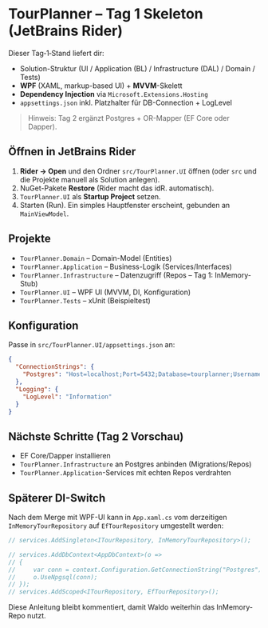 # TourPlanner – Tag 1 Skeleton (JetBrains Rider)

Dieser Tag‑1‑Stand liefert dir:
- Solution-Struktur (UI / Application (BL) / Infrastructure (DAL) / Domain / Tests)
- **WPF** (XAML, markup-based UI) + **MVVM**-Skelett
- **Dependency Injection** via `Microsoft.Extensions.Hosting`
- `appsettings.json` inkl. Platzhalter für DB-Connection + LogLevel

> Hinweis: Tag 2 ergänzt Postgres + OR-Mapper (EF Core oder Dapper).

## Öffnen in JetBrains Rider
1. **Rider → Open** und den Ordner `src/TourPlanner.UI` öffnen (oder `src` und die Projekte manuell als Solution anlegen).
2. NuGet-Pakete **Restore** (Rider macht das idR. automatisch).
3. `TourPlanner.UI` als **Startup Project** setzen.
4. Starten (Run). Ein simples Hauptfenster erscheint, gebunden an `MainViewModel`.

## Projekte
- `TourPlanner.Domain` – Domain-Model (Entities)
- `TourPlanner.Application` – Business-Logik (Services/Interfaces)
- `TourPlanner.Infrastructure` – Datenzugriff (Repos – Tag 1: InMemory-Stub)
- `TourPlanner.UI` – WPF UI (MVVM, DI, Konfiguration)
- `TourPlanner.Tests` – xUnit (Beispieltest)

## Konfiguration
Passe in `src/TourPlanner.UI/appsettings.json` an:
```json
{
  "ConnectionStrings": {
    "Postgres": "Host=localhost;Port=5432;Database=tourplanner;Username=postgres;Password=postgres"
  },
  "Logging": {
    "LogLevel": "Information"
  }
}
```

## Nächste Schritte (Tag 2 Vorschau)
  - EF Core/Dapper installieren
  - `TourPlanner.Infrastructure` an Postgres anbinden (Migrations/Repos)
  - `TourPlanner.Application`-Services mit echten Repos verdrahten

## Späterer DI-Switch

Nach dem Merge mit WPF-UI kann in `App.xaml.cs` vom derzeitigen `InMemoryTourRepository` auf `EfTourRepository` umgestellt werden:

```csharp
// services.AddSingleton<ITourRepository, InMemoryTourRepository>();

// services.AddDbContext<AppDbContext>(o =>
// {
//     var conn = context.Configuration.GetConnectionString("Postgres");
//     o.UseNpgsql(conn);
// });
// services.AddScoped<ITourRepository, EfTourRepository>();
```

Diese Anleitung bleibt kommentiert, damit Waldo weiterhin das InMemory-Repo nutzt.